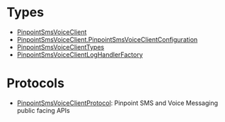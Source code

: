 # Types

  - [PinpointSmsVoiceClient](/aws-sdk-swift/reference/0.x/AWSPinpointSMSVoice/PinpointSmsVoiceClient)
  - [PinpointSmsVoiceClient.PinpointSmsVoiceClientConfiguration](/aws-sdk-swift/reference/0.x/AWSPinpointSMSVoice/PinpointSmsVoiceClient_PinpointSmsVoiceClientConfiguration)
  - [PinpointSmsVoiceClientTypes](/aws-sdk-swift/reference/0.x/AWSPinpointSMSVoice/PinpointSmsVoiceClientTypes)
  - [PinpointSmsVoiceClientLogHandlerFactory](/aws-sdk-swift/reference/0.x/AWSPinpointSMSVoice/PinpointSmsVoiceClientLogHandlerFactory)

# Protocols

  - [PinpointSmsVoiceClientProtocol](/aws-sdk-swift/reference/0.x/AWSPinpointSMSVoice/PinpointSmsVoiceClientProtocol):
    Pinpoint SMS and Voice Messaging public facing APIs
